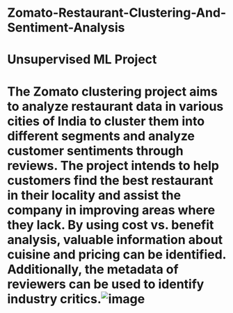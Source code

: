 # Zomato-Restaurant-Clustering-And-Sentiment-Analysis
# Unsupervised ML Project 
# The Zomato clustering project aims to analyze restaurant data in various cities of India to cluster them into different segments and analyze customer sentiments through reviews. The project intends to help customers find the best restaurant in their locality and assist the company in improving areas where they lack. By using cost vs. benefit analysis, valuable information about cuisine and pricing can be identified. Additionally, the metadata of reviewers can be used to identify industry critics.![image](https://github.com/nawazsaj/Zomato-Restaurant-Clustering-And-Sentiment-Analysis/assets/120582304/169f9f95-7cd5-4f39-bc4e-f2d5340d50cc)

